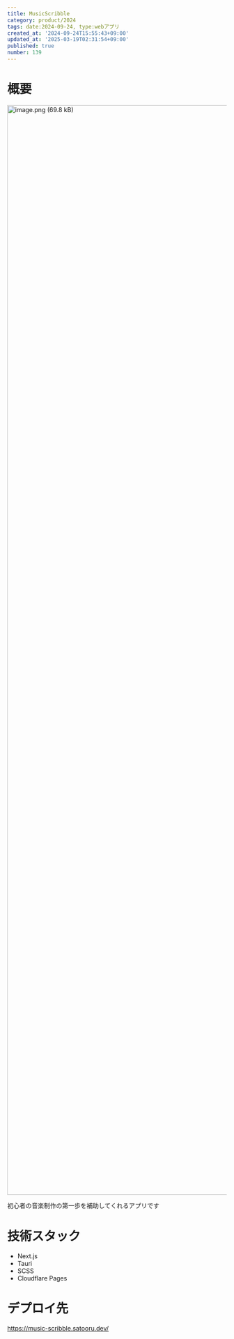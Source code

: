 ```yaml
---
title: MusicScribble
category: product/2024
tags: date:2024-09-24, type:webアプリ
created_at: '2024-09-24T15:55:43+09:00'
updated_at: '2025-03-19T02:31:54+09:00'
published: true
number: 139
---
```


<!-- icons: tauri,react,nextjs,sass,cloudflare-pages -->

# 概要
<img width="2504" alt="image.png (69.8 kB)" src="https://img.esa.io/uploads/production/attachments/21347/2024/09/24/148142/84a17392-b9a4-4435-883f-abe62b22ceec.png">

初心者の音楽制作の第一歩を補助してくれるアプリです

# 技術スタック
- Next.js
- Tauri
- SCSS
- Cloudflare Pages

# デプロイ先
https://music-scribble.satooru.dev/

